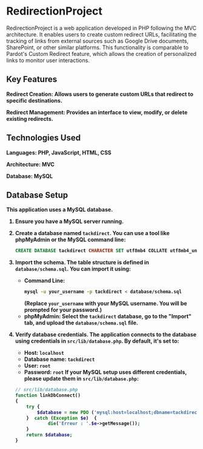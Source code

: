 <h1>RedirectionProject</h1>
<p>RedirectionProject is a web application developed in PHP following the MVC architecture. It enables users to create custom redirect URLs, facilitating the tracking of links from external sources such as Google Drive documents, SharePoint, or other similar platforms. This functionality is comparable to Pardot's Custom Redirect feature, which allows the creation of personalized links to monitor user interactions.
<p></p>
<h2>Key Features</h2>

<p><b>Redirect Creation: Allows users to generate custom URLs that redirect to specific destinations.</p>
<p><b>Redirect Management:</b> Provides an interface to view, modify, or delete existing redirects.</p>
<h2>Technologies Used</h2>

<p><b>Languages:</b> PHP, JavaScript, HTML, CSS</p>
<p><b>Architecture:</b> MVC</p>
<p><b>Database:</b> MySQL</p>

## Database Setup

This application uses a MySQL database.

1.  **Ensure you have a MySQL server running.**
2.  **Create a database named `tackdirect`**. You can use a tool like phpMyAdmin or the MySQL command line:
    ```sql
    CREATE DATABASE tackdirect CHARACTER SET utf8mb4 COLLATE utf8mb4_unicode_ci;
    ```
3.  **Import the schema.** The table structure is defined in `database/schema.sql`. You can import it using:
    *   **Command Line:**
        ```bash
        mysql -u your_username -p tackdirect < database/schema.sql
        ```
        (Replace `your_username` with your MySQL username. You will be prompted for your password.)
    *   **phpMyAdmin:** Select the `tackdirect` database, go to the "Import" tab, and upload the `database/schema.sql` file.

4.  **Verify database credentials.** The application connects to the database using credentials in `src/lib/database.php`. By default, it's set to:
    *   Host: `localhost`
    *   Database name: `tackdirect`
    *   User: `root`
    *   Password: `root`
    If your MySQL setup uses different credentials, please update them in `src/lib/database.php`:
    ```php
    // src/lib/database.php
    function linkDbConnect()
    {
        try {
            $database = new PDO ('mysql:host=localhost;dbname=tackdirect;charset=utf8','root','root'); // Update 'root','root' if needed
        }  catch (Exception $e)  {
                die('Erreur : '.$e->getMessage());
        }
        return $database;
    }
    ```
